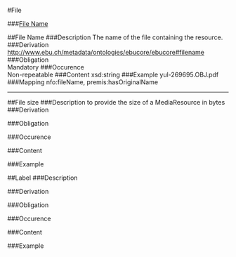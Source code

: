 #File

###[File Name](#file-name-1)

##File Name
###Description
The name of the file containing the resource.
###Derivation
http://www.ebu.ch/metadata/ontologies/ebucore/ebucore#filename
###Obligation	
Mandatory
###Occurence	
Non-repeatable 
###Content 
xsd:string 
###Example
yul-269695.OBJ.pdf
###Mapping
nfo:fileName, premis:hasOriginalName

------------

##File size 
###Description
to provide the size of a MediaResource in bytes 
###Derivation
 
###Obligation	
 
###Occurence	
 
###Content 
 
###Example

##Label 
###Description
 
###Derivation
 
###Obligation	
 
###Occurence	
 
###Content 
 
###Example
 
